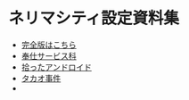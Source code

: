 # ネリマシティ設定資料集

- [完全版はこちら](./ネリマシティ設定資料集_統合版.md)
- [奉仕サービス科](./奉仕サービス科.md)
- [拾ったアンドロイド](./拾ったアンドロイド.md)
- [タカオ事件](./タカオ事件.md)
- 
